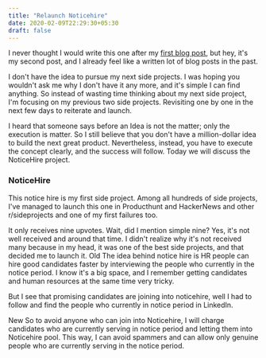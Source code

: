 ```yaml
---
title: "Relaunch Noticehire"
date: 2020-02-09T22:29:30+05:30
draft: false
---
```


I never thought I would write this one after my [first blog post](/first-blog-post), but hey, it's my second post, and I already feel like a written lot of blog posts in the past.

I don't have the idea to pursue my next side projects. I was hoping you wouldn't ask me why I don't have it any more, and it's simple I can find anything. So instead of wasting time thinking about my next side project, I'm focusing on my previous two side projects. Revisiting one by one in the next few days to reiterate and launch. 

I heard that someone says before an Idea is not the matter; only the execution is matter. So I still believe that you don't have a million-dollar idea to build the next great product. Nevertheless, instead, you have to execute the concept clearly, and the success will follow. Today we will discuss the NoticeHire project.

### NoticeHire
This notice hire is my first side project. Among all hundreds of side projects, I've managed to launch this one in Producthunt and HackerNews and other r/sideprojects and one of my first failures too. 

It only receives nine upvotes. Wait, did I mention simple nine? Yes, it's not well received and around that time. I didn't realize why it's not received many because in my head, it was one of the best side projects, and that decided me to launch it. 
Old
The idea behind notice hire is HR people can hire good candidates faster by interviewing the people who currently in the notice period. I know it's a big space, and I remember getting candidates and human resources at the same time very tricky. 

But I see that promising candidates are joining into noticehire, well I had to follow and find the people who currently in notice period in LinkedIn.

New
So to avoid anyone who can join into Noticehire, I will charge candidates who are currently serving in notice period and letting them into Noticehire pool. This way, I can avoid spammers and can allow only genuine people who are currently serving in the notice period.
